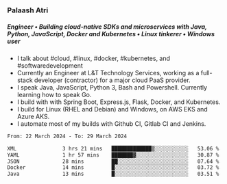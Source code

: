 ### Palaash Atri

##### Engineer • Building cloud-native SDKs and microservices with Java, Python, JavaScript, Docker and Kubernetes • Linux tinkerer • Windows user

- I talk about #cloud, #linux, #docker, #kubernetes, and #softwaredevelopment
- Currently an Engineer at L&T Technology Services, working as a full-stack developer (contractor) for a major cloud PaaS provider.
- I speak Java, JavaScript, Python 3, Bash and Powershell. Currently learning how to speak Go.
- I build with with Spring Boot, Express.js, Flask, Docker, and Kubernetes.
- I build for Linux (RHEL and Debian) and Windows, on AWS EKS and Azure AKS.
- I automate most of my builds with Github CI, Gitlab CI and Jenkins.

<!--
**palaashatri/palaashatri** is a ✨ _special_ ✨ repository because its `README.md` (this file) appears on your GitHub profile.

Here are some ideas to get you started:

- 🔭 I’m currently working on ...
- 🌱 I’m currently learning ...
- 👯 I’m looking to collaborate on ...
- 🤔 I’m looking for help with ...
- 💬 Ask me about ...
- 📫 How to reach me: ...
- 😄 Pronouns: ...
- ⚡ Fun fact: ...
-->

<!--START_SECTION:waka-->

```txt
From: 22 March 2024 - To: 29 March 2024

XML               3 hrs 21 mins   █████████████▒░░░░░░░░░░░   53.06 %
YAML              1 hr 57 mins    ███████▓░░░░░░░░░░░░░░░░░   30.87 %
JSON              28 mins         ██░░░░░░░░░░░░░░░░░░░░░░░   07.64 %
Docker            14 mins         █░░░░░░░░░░░░░░░░░░░░░░░░   03.72 %
Java              13 mins         █░░░░░░░░░░░░░░░░░░░░░░░░   03.51 %
```

<!--END_SECTION:waka-->
